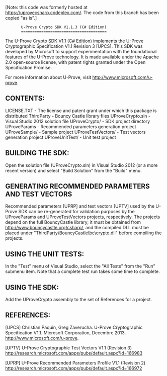[Note: this code was formerly hosted at https://uprovecsharp.codeplex.com/.
 The code from this branch has been copied "as is".]

		   U-Prove Crypto SDK V1.1.3 (C# Edition)
		   ======================================

The U-Prove Crypto SDK V1.1 (C# Edition) implements the U-Prove Cryptographic
Specification V1.1 Revision 3 [UPCS]. This SDK was developed by Microsoft to
support experimentation with the foundational features of the U-Prove technology.
It is made available under the Apache 2.0 open-source license, with patent
rights granted under the Open Specification Promise.

For more information about U-Prove, visit http://www.microsoft.com/u-prove.


CONTENTS:
---------

LICENSE.TXT	    - The license and patent grant under which this
                      package is distributed
ThirdParty          - Bouncy Castle library files
UProveCrypto.sln    - Visual Studio 2012 solution file
UProveCrypto/       - SDK project directory
UProveParams	    - Recommended parameters generation project
UProveSample/       - Sample project 
UProveTestVectors/  - Test vectors generation project
UProveUnitTest/     - Unit test project


BUILDING THE SDK:
-----------------

Open the solution file (UProveCrypto.sln) in Visual Studio 2012 (or a more recent
version) and select "Build Solution" from the "Build" menu.


GENERATING RECOMMENDED PARAMETERS AND TEST VECTORS
--------------------------------------------------

Recommended parameters [UPRP] and test vectors [UPTV] used by the U-Prove SDK 
can be re-generated for validation purposes by the UProveParams and 
UProveTestVectors projects, respectively. The projects depend on the full
BouncyCastle library; it must be obtained from 
http://www.bouncycastle.org/csharp/, and the compiled DLL must be placed under
"ThirdParty\BouncyCastle\bc\crypto.dll" before compiling the projects.


USING THE UNIT TESTS:
---------------------

In the "Test" menu of Visual Studio, select the "All Tests"
from the "Run" submenu item. Note that a complete test run takes some
time to complete.


USING THE SDK:
--------------

Add the UProveCrypto assembly to the set of References for a project.


REFERENCES:
-----------

[UPCS]    Christian Paquin, Greg Zaverucha. U-Prove Cryptographic Specification V1.1.
          Microsoft Corporation, Decembre 2013. http://www.microsoft.com/u-prove.

[UPTV]	  U-Prove Cryptographic Test Vectors V1.1 (Revision 3)
          http://research.microsoft.com/apps/pubs/default.aspx?id=166983

[UPRP]    U-Prove Recommended Parameters Profile V1.1 (Revision 2)
          http://research.microsoft.com/apps/pubs/default.aspx?id=166972